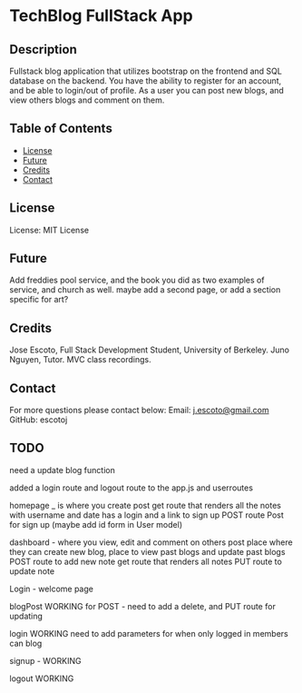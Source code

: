 # TechBlog FullStack App

## Description
Fullstack blog application that utilizes bootstrap on the frontend and SQL database on the backend.
You have the ability to register for an account, and be able to login/out of profile. As a user you can post new blogs, and view others blogs and comment on them. 

## Table of Contents
- [License](#License)
- [Future](#Future)
- [Credits](#Credits)
- [Contact](#Contact)

## License
License: MIT License

## Future
Add freddies pool service, and the book you did as two examples of service, and church as well.
maybe add a second page, or add a section specific for art?

## Credits
Jose Escoto, Full Stack Development Student, University of Berkeley.
Juno Nguyen, Tutor. 
MVC class recordings. 

## Contact
For more questions please contact below:
Email: j.escoto@gmail.com
GitHub: escotoj


## TODO
need a update blog function

added a login route and logout route to the app.js and userroutes

homepage \_
is where you create post 
get route that renders all the notes with username and date
has a login and a link to sign up
POST route
Post for sign up (maybe add id form in User model)

dashboard - 
where you view, edit and comment on others post
place where they can create new blog, place to view past blogs and update past blogs
POST route to add new note
get route that renders all notes
PUT route to update note

Login - welcome page

blogPost
WORKING for POST - need to add a delete, and PUT route for updating

login
WORKING
need to add parameters for when only logged in members can blog

signup -
WORKING

logout
WORKING
